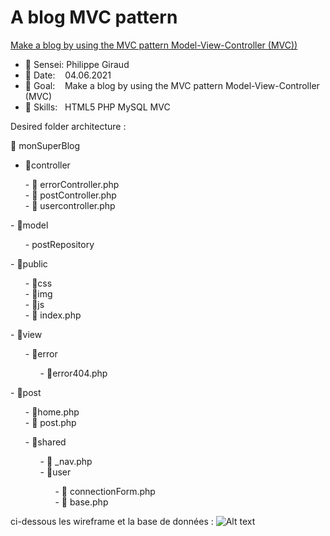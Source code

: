# A blog MVC pattern
[Make a blog by using the MVC pattern Model-View-Controller (MVC))](https://simplonline.co/briefs/4e84337c-8eb1-43b5-a293-a8074069a226)

- 🥋 Sensei:&nbsp;Philippe Giraud
- 📅 Date:&nbsp;&nbsp;&nbsp;&nbsp;04.06.2021
- 🥅 Goal:&nbsp;&nbsp;&nbsp;&nbsp;Make a blog by using the MVC pattern Model-View-Controller (MVC)
- 🔧 Skills:&nbsp;&nbsp;&nbsp;HTML5 PHP MySQL MVC

Desired folder architecture :

📁 monSuperBlog
- 📁controller
<ul>- 📄 errorController.php<br>
- 📄 postController.php<br>
- 📄 usercontroller.php</ul>
- 📁model<br>
<ul>- postRepository</ul>
- 📁public
<ul>- 📁css<br>
- 📁img<br>
- 📁js<br>
- 📄 index.php</ul>
- 📁view<br>
<ul>- 📁error
<ul>- 📄error404.php</ul></ul>
- 📁post<br>
<ul>- 📄home.php<br>
- 📄 post.php<br></ul>
<ul>- 📁shared<br>
	<ul>- 📄 _nav.php<br>
		- 📁user<br>
		<ul>- 📄 connectionForm.php<br>
		- 📄 base.php<br></ul></ul></ul>

ci-dessous les wireframe et la base de données :
![Alt text](views&bdd.jpg?raw=true "Title") 

